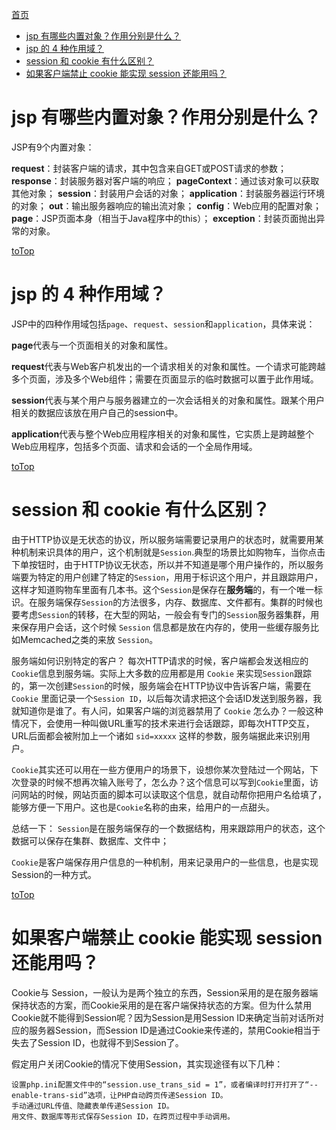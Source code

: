 <a id = "jump">[首页](/README.md)</a>

<!-- TOC -->

- [jsp 有哪些内置对象？作用分别是什么？](#jsp-有哪些内置对象作用分别是什么)
- [jsp 的 4 种作用域？](#jsp-的-4-种作用域)
- [session 和 cookie 有什么区别？](#session-和-cookie-有什么区别)
- [如果客户端禁止 cookie 能实现 session 还能用吗？](#如果客户端禁止-cookie-能实现-session-还能用吗)

<!-- /TOC -->

# jsp 有哪些内置对象？作用分别是什么？

JSP有9个内置对象：

**request**：封装客户端的请求，其中包含来自GET或POST请求的参数；
**response**：封装服务器对客户端的响应；
**pageContext**：通过该对象可以获取其他对象；
**session**：封装用户会话的对象；
**application**：封装服务器运行环境的对象；
**out**：输出服务器响应的输出流对象；
**config**：Web应用的配置对象；
**page**：JSP页面本身（相当于Java程序中的this）；
**exception**：封装页面抛出异常的对象。


[toTop](#jump)


# jsp 的 4 种作用域？

JSP中的四种作用域包括``page``、``request``、``session``和``application``，具体来说：

**page**代表与一个页面相关的对象和属性。

**request**代表与Web客户机发出的一个请求相关的对象和属性。一个请求可能跨越多个页面，涉及多个Web组件；需要在页面显示的临时数据可以置于此作用域。

**session**代表与某个用户与服务器建立的一次会话相关的对象和属性。跟某个用户相关的数据应该放在用户自己的session中。

**application**代表与整个Web应用程序相关的对象和属性，它实质上是跨越整个Web应用程序，包括多个页面、请求和会话的一个全局作用域。


[toTop](#jump)


# session 和 cookie 有什么区别？


由于HTTP协议是无状态的协议，所以服务端需要记录用户的状态时，就需要用某种机制来识具体的用户，这个机制就是``Session``.典型的场景比如购物车，当你点击下单按钮时，由于HTTP协议无状态，所以并不知道是哪个用户操作的，所以服务端要为特定的用户创建了特定的``Session``，用用于标识这个用户，并且跟踪用户，这样才知道购物车里面有几本书。这个``Session``是保存在**服务端**的，有一个唯一标识。在服务端保存``Session``的方法很多，内存、数据库、文件都有。集群的时候也要考虑``Session``的转移，在大型的网站，一般会有专门的``Session``服务器集群，用来保存用户会话，这个时候 ``Session`` 信息都是放在内存的，使用一些缓存服务比如Memcached之类的来放 ``Session``。

服务端如何识别特定的客户？
每次HTTP请求的时候，客户端都会发送相应的``Cookie``信息到服务端。实际上大多数的应用都是用 ``Cookie`` 来实现``Session``跟踪的，第一次创建``Session``的时候，服务端会在HTTP协议中告诉客户端，需要在 ``Cookie`` 里面记录一个``Session ID``，以后每次请求把这个会话ID发送到服务器，我就知道你是谁了。有人问，如果客户端的浏览器禁用了 ``Cookie`` 怎么办？一般这种情况下，会使用一种叫做URL重写的技术来进行会话跟踪，即每次HTTP交互，URL后面都会被附加上一个诸如 ``sid=xxxxx`` 这样的参数，服务端据此来识别用户。

``Cookie``其实还可以用在一些方便用户的场景下，设想你某次登陆过一个网站，下次登录的时候不想再次输入账号了，怎么办？这个信息可以写到``Cookie``里面，访问网站的时候，网站页面的脚本可以读取这个信息，就自动帮你把用户名给填了，能够方便一下用户。这也是``Cookie``名称的由来，给用户的一点甜头。

总结一下：
```Session```是在服务端保存的一个数据结构，用来跟踪用户的状态，这个数据可以保存在集群、数据库、文件中；

```Cookie```是客户端保存用户信息的一种机制，用来记录用户的一些信息，也是实现Session的一种方式。


[toTop](#jump)

# 如果客户端禁止 cookie 能实现 session 还能用吗？

Cookie与 Session，一般认为是两个独立的东西，Session采用的是在服务器端保持状态的方案，而Cookie采用的是在客户端保持状态的方案。但为什么禁用Cookie就不能得到Session呢？因为Session是用Session ID来确定当前对话所对应的服务器Session，而Session ID是通过Cookie来传递的，禁用Cookie相当于失去了Session ID，也就得不到Session了。

假定用户关闭Cookie的情况下使用Session，其实现途径有以下几种：

    设置php.ini配置文件中的“session.use_trans_sid = 1”，或者编译时打开打开了“--enable-trans-sid”选项，让PHP自动跨页传递Session ID。
    手动通过URL传值、隐藏表单传递Session ID。
    用文件、数据库等形式保存Session ID，在跨页过程中手动调用。
